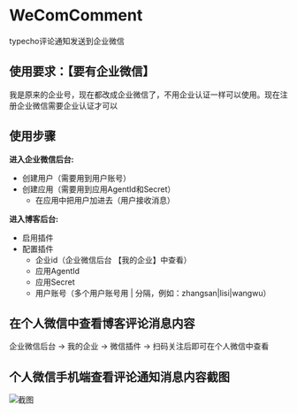 # WeComComment
typecho评论通知发送到企业微信

## 使用要求：【要有企业微信】
我是原来的企业号，现在都改成企业微信了，不用企业认证一样可以使用。现在注册企业微信需要企业认证才可以

## 使用步骤
**进入企业微信后台:**
+ 创建用户（需要用到用户账号）
+ 创建应用（需要用到应用AgentId和Secret）
  + 在应用中把用户加进去（用户接收消息）

**进入博客后台:**
+ 启用插件
+ 配置插件
  + 企业id（企业微信后台 【我的企业】中查看）
  + 应用AgentId
  + 应用Secret
  + 用户账号（多个用户账号用 | 分隔，例如：zhangsan|lisi|wangwu）  

## 在个人微信中查看博客评论消息内容
企业微信后台 -> 我的企业 -> 微信插件 -> 扫码关注后即可在个人微信中查看

## 个人微信手机端查看评论通知消息内容截图
![截图](https://me.jinchuang.org/usr/uploads/2025/02/2814378163.jpg)
